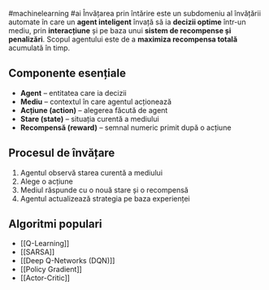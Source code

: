#machinelearning #ai
Învățarea prin întărire este un subdomeniu al învățării automate în care un **agent inteligent** învață să ia **decizii optime** într-un mediu, prin **interacțiune** și pe baza unui **sistem de recompense și penalizări**.
Scopul agentului este de a **maximiza recompensa totală** acumulată în timp.

## Componente esențiale

- **Agent** – entitatea care ia decizii
- **Mediu** – contextul în care agentul acționează
- **Acțiune (action)** – alegerea făcută de agent
- **Stare (state)** – situația curentă a mediului
- **Recompensă (reward)** – semnal numeric primit după o acțiune

## Procesul de învățare

1. Agentul observă starea curentă a mediului
2. Alege o acțiune
3. Mediul răspunde cu o nouă stare și o recompensă
4. Agentul actualizează strategia pe baza experienței
## Algoritmi populari

- [[Q-Learning]]
- [[SARSA]]
- [[Deep Q-Networks (DQN)]]
- [[Policy Gradient]]
- [[Actor-Critic]]